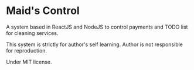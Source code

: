 # Maid's Control

A system based in ReactJS and NodeJS to control payments and TODO list for cleaning services.

This system is strictly for author's self learning. Author is not responsible for reproduction.

Under MIT license.
